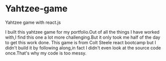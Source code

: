 # Yahtzee-game
Yahtzee game with react.js

I built this yahtzee game for my portfolio.Out of all the things I have worked with,I find this one a lot more challenging.But it only took me half of the day to get this work done.
This game is from Colt Steele react bootcamp but I didn't build it by following along,in fact I didn't even look at the source code once.That's why my code is too messy.

